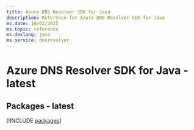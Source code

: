 ```yaml
---
title: Azure DNS Resolver SDK for Java
description: Reference for Azure DNS Resolver SDK for Java
ms.date: 10/03/2025
ms.topic: reference
ms.devlang: java
ms.service: dnsresolver
---
```

# Azure DNS Resolver SDK for Java - latest
## Packages - latest
[!INCLUDE [packages](dns-resolver-index.md)]